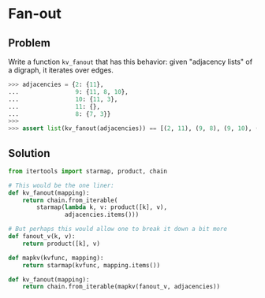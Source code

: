 
# Fan-out

## Problem

Write a function `kv_fanout` that has this behavior: given "adjacency lists" of a digraph, it iterates over edges.

```python
>>> adjacencies = {2: {11},
...                9: {11, 8, 10},
...                10: {11, 3},
...                11: {},
...                8: {7, 3}}
>>>
>>> assert list(kv_fanout(adjacencies)) == [(2, 11), (9, 8), (9, 10), (9, 11), (10, 3), (10, 11), (8, 3), (8, 7)]
```

## Solution

```python
from itertools import starmap, product, chain

# This would be the one liner:
def kv_fanout(mapping):
    return chain.from_iterable(
        starmap(lambda k, v: product([k], v), 
                adjacencies.items()))

# But perhaps this would allow one to break it down a bit more
def fanout_v(k, v):
    return product([k], v)

def mapkv(kvfunc, mapping):
    return starmap(kvfunc, mapping.items())

def kv_fanout(mapping):
    return chain.from_iterable(mapkv(fanout_v, adjacencies))
```
